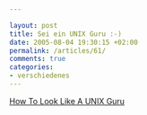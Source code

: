 ```yaml
---

layout: post
title: Sei ein UNIX Guru :-)
date: 2005-08-04 19:30:15 +02:00
permalink: /articles/61/
comments: true
categories: 
- verschiedenes
---
```


[How To Look Like A UNIX
Guru](http://www.cs.usfca.edu/~parrt/course/601/lectures/unix.util.html)
